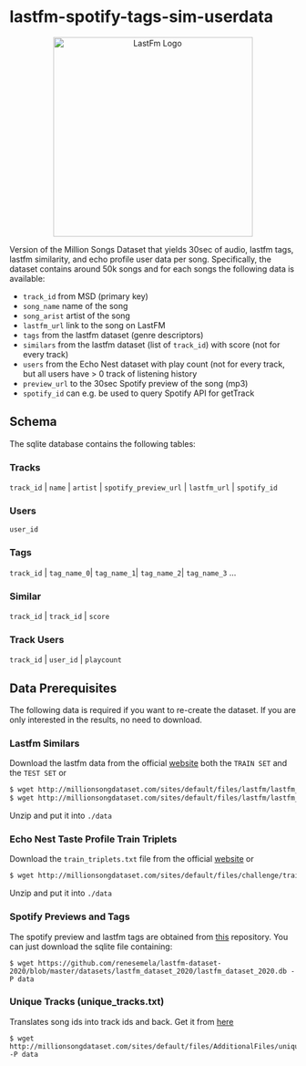 # lastfm-spotify-tags-sim-userdata

<p align="center">
<img src="https://icon-library.com/images/last-fm-icon/last-fm-icon-28.jpg" alt="LastFm Logo" width="350px">
<br>

Version of the Million Songs Dataset that yields 30sec of audio, lastfm tags, lastfm similarity, and echo profile user data per song.
Specifically, the dataset contains around 50k songs and for each songs the following data is available:
- `track_id` from MSD (primary key)
- `song_name` name of the song
- `song_arist` artist of the song
- `lastfm_url` link to the song on LastFM
- `tags` from the lastfm dataset (genre descriptors)
- `similars` from the lastfm dataset (list of `track_id`) with score (not for every track)
- `users` from the Echo Nest dataset with play count (not for every track, but all users have > 0 track of listening history
- `preview_url` to the 30sec Spotify preview of the song (mp3)
- `spotify_id` can e.g. be used to query Spotify API for getTrack

## Schema
The sqlite database contains the following tables:

### Tracks
`track_id` | `name` | `artist` | `spotify_preview_url` | `lastfm_url` | `spotify_id`

### Users
`user_id`

### Tags
`track_id` | `tag_name_0`| `tag_name_1`| `tag_name_2`| `tag_name_3` ...

### Similar
`track_id` | `track_id` | `score`

### Track Users
`track_id` | `user_id` | `playcount`




## Data Prerequisites
The following data is required if you want to re-create the dataset.
If you are only interested in the results, no need to download.

### Lastfm Similars
Download the lastfm data from the official [website](http://millionsongdataset.com/lastfm/) both the `TRAIN SET` and the `TEST SET` or 
```bash script
$ wget http://millionsongdataset.com/sites/default/files/lastfm/lastfm_train.zip -P data
$ wget http://millionsongdataset.com/sites/default/files/lastfm/lastfm_test.zip -P data
```
Unzip and put it into `./data`


### Echo Nest Taste Profile Train Triplets
Download the `train_triplets.txt` file from the official [website](http://millionsongdataset.com/tasteprofile/) or 
``` bash script
$ wget http://millionsongdataset.com/sites/default/files/challenge/train_triplets.txt.zip -P data
```
Unzip and put it into `./data`


### Spotify Previews and Tags
The spotify preview and lastfm tags are obtained from [this](https://github.com/renesemela/lastfm-dataset-2020) repository. 
You can just download the sqlite file containing:
```
$ wget https://github.com/renesemela/lastfm-dataset-2020/blob/master/datasets/lastfm_dataset_2020/lastfm_dataset_2020.db -P data
```


### Unique Tracks (unique_tracks.txt)
Translates song ids into track ids and back. Get it from [here](http://millionsongdataset.com/pages/getting-dataset/)
```shell script
$ wget http://millionsongdataset.com/sites/default/files/AdditionalFiles/unique_tracks.txt -P data
```
